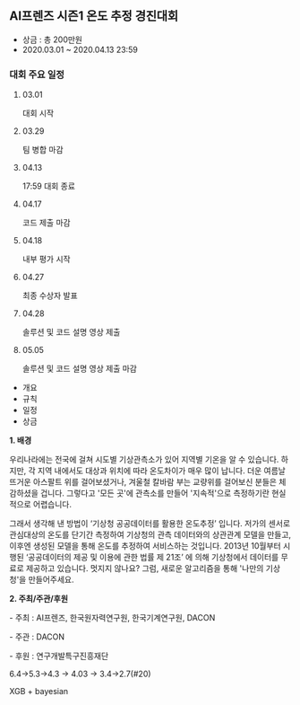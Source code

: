 ## AI프렌즈 시즌1 온도 추정 경진대회

- 상금 : 총 200만원
- 2020.03.01 ~ 2020.04.13 23:59

### 대회 주요 일정

1. 03.01

   대회 시작

2. 03.29

   팀 병합 마감

3. 04.13

   17:59 대회 종료

4. 04.17

   코드 제출 마감

5. 04.18

   내부 평가 시작

6. 04.27

   최종 수상자 발표

1. 04.28

   솔루션 및 코드 설명 영상 제출

2. 05.05

   솔루션 및 코드 설명 영상 제출 마감

- 개요
- 규칙
- 일정
- 상금



**1. 배경**

우리나라에는 전국에 걸쳐 시도별 기상관측소가 있어 지역별 기온을 알 수 있습니다. 하지만, 각 지역 내에서도 대상과 위치에 따라 온도차이가 매우 많이 납니다. 더운 여름날 뜨거운 아스팔트 위를 걸어보셨거나, 겨울철 칼바람 부는 교량위를 걸어보신 분들은 체감하셨을 겁니다. 그렇다고 '모든 곳'에 관측소를 만들어 '지속적'으로 측정하기란 현실적으로 어렵습니다.

그래서 생각해 낸 방법이 ‘기상청 공공데이터를 활용한 온도추정’ 입니다. 저가의 센서로 관심대상의 온도를 단기간 측정하여 기상청의 관측 데이터와의 상관관계 모델을 만들고, 이후엔 생성된 모델을 통해 온도를 추정하여 서비스하는 것입니다. 2013년 10월부터 시행된 ‘공공데이터의 제공 및 이용에 관한 법률 제 21조’ 에 의해 기상청에서 데이터를 무료로 제공하고 있습니다. 멋지지 않나요? 그럼, 새로운 알고리즘을 통해 '나만의 기상청'을 만들어주세요.



**2. 주최/주관/후원**

\- 주최 : AI프렌즈, 한국원자력연구원, 한국기계연구원, DACON

\- 주관 : DACON

\- 후원 : 연구개발특구진흥재단



6.4->5.3->4.3 -> 4.03 -> 3.4->2.7(#20)

XGB + bayesian